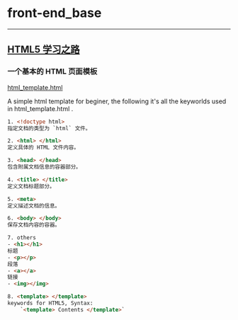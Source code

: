 # front-end_base
---

## [HTML5 学习之路](/html5.md) 
### 一个基本的 HTML 页面模板
[html_template.html](https://raw.githubusercontent.com/roadToFront-end/front-end_base/master/html_template.html)

A simple html template for beginer, the following it's all the keyworlds used in html_template.html .

```html
1. <!doctype html>
指定文档的类型为 `html` 文件。

2. <html> </html>
定义具体的 HTML 文件内容。

3. <head> </head>
包含附属文档信息的容器部分。

4. <title> </title>
定义文档标题部分。

5. <meta>
定义描述文档的信息。

6. <body> </body>
保存文档内容的容器。

7. others
- <h1></h1>
标题
- <p></p>
段落
- <a></a>
链接
- <img></img>

8. <template> </template>
keywords for HTML5, Syntax:
    `<template> Contents </template>`

```

